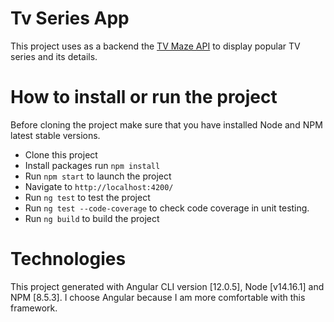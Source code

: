 # Tv Series App

This project uses as a backend the [TV Maze API](https://www.tvmaze.com/api) to display popular TV series and its details.

# How to install or run the project

Before cloning the project make sure that you have installed Node and NPM latest stable versions. 

* Clone this project
* Install packages run `npm install`
* Run `npm start` to launch the project
* Navigate to `http://localhost:4200/` 
* Run `ng test` to test the project
* Run `ng test --code-coverage` to check code coverage in unit testing.
* Run `ng build` to build the project 


# Technologies

This project generated with Angular CLI version [12.0.5], Node [v14.16.1] and NPM [8.5.3].
I choose Angular because I am more comfortable with this framework.